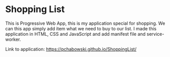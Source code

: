 # Shopping List

This is Progressive Web App, this is my application special for shopping. We can this app simply add item what we need to buy to our list. I made this application in HTML, CSS and JavaScript and add manifest file and service-worker.

Link to application: https://pchabowski.github.io/ShoppingList/

